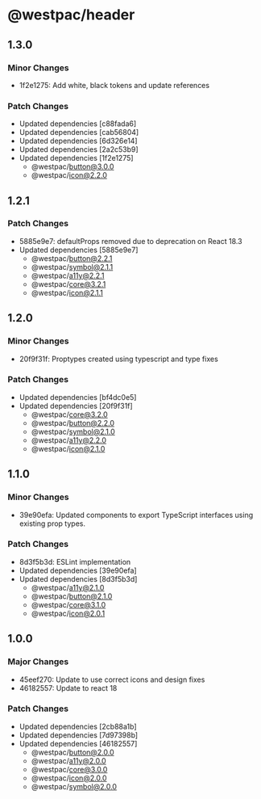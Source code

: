 # @westpac/header

## 1.3.0

### Minor Changes

- 1f2e1275: Add white, black tokens and update references

### Patch Changes

- Updated dependencies [c88fada6]
- Updated dependencies [cab56804]
- Updated dependencies [6d326e14]
- Updated dependencies [2a2c53b9]
- Updated dependencies [1f2e1275]
  - @westpac/button@3.0.0
  - @westpac/icon@2.2.0

## 1.2.1

### Patch Changes

- 5885e9e7: defaultProps removed due to deprecation on React 18.3
- Updated dependencies [5885e9e7]
  - @westpac/button@2.2.1
  - @westpac/symbol@2.1.1
  - @westpac/a11y@2.2.1
  - @westpac/core@3.2.1
  - @westpac/icon@2.1.1

## 1.2.0

### Minor Changes

- 20f9f31f: Proptypes created using typescript and type fixes

### Patch Changes

- Updated dependencies [bf4dc0e5]
- Updated dependencies [20f9f31f]
  - @westpac/core@3.2.0
  - @westpac/button@2.2.0
  - @westpac/symbol@2.1.0
  - @westpac/a11y@2.2.0
  - @westpac/icon@2.1.0

## 1.1.0

### Minor Changes

- 39e90efa: Updated components to export TypeScript interfaces using existing prop types.

### Patch Changes

- 8d3f5b3d: ESLint implementation
- Updated dependencies [39e90efa]
- Updated dependencies [8d3f5b3d]
  - @westpac/a11y@2.1.0
  - @westpac/button@2.1.0
  - @westpac/core@3.1.0
  - @westpac/icon@2.0.1

## 1.0.0

### Major Changes

- 45eef270: Update to use correct icons and design fixes
- 46182557: Update to react 18

### Patch Changes

- Updated dependencies [2cb88a1b]
- Updated dependencies [7d97398b]
- Updated dependencies [46182557]
  - @westpac/button@2.0.0
  - @westpac/a11y@2.0.0
  - @westpac/core@3.0.0
  - @westpac/icon@2.0.0
  - @westpac/symbol@2.0.0
